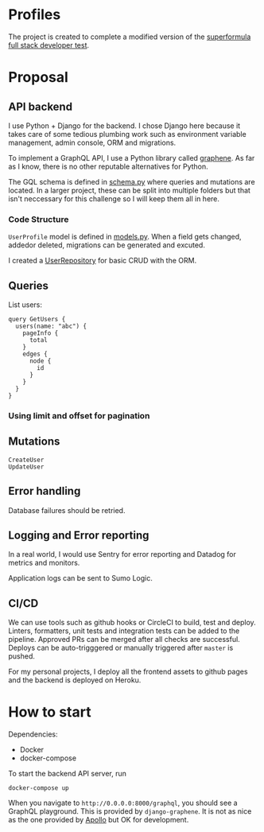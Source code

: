 # Profiles

The project is created to complete a modified version of the [superformula full stack developer test](https://github.com/Superformula/test-full-stack).

# Proposal

## API backend

I use Python + Django for the backend. I chose Django here because it
takes care of some tedious plumbing work such as environment variable management, admin
console, ORM and migrations.

To implement a GraphQL API, I use a Python library called [graphene](https://graphene-python.org/). As far as I know, there is no other reputable alternatives for Python.

The GQL schema is defined in [schema.py](core/graphql/schema.py) where queries and mutations are located. In a larger project, these can be split into multiple folders but that isn't neccessary for this challenge so I will keep them all in here.

### Code Structure

`UserProfile` model is defined in [models.py](core/models.py). When a field gets changed, addedor deleted, migrations can be generated and excuted.

I created a [UserRepository](core/respositories.py) for basic CRUD with the ORM.

## Queries
List users:
```
query GetUsers {
  users(name: "abc") {
    pageInfo {
      total
    }
    edges {
      node {
        id
      }
    }
  }
}
```

### Using limit and offset for pagination

## Mutations
```
CreateUser
UpdateUser
```

## Error handling

Database failures should be retried.

## Logging and Error reporting

In a real world, I would use Sentry for error reporting and Datadog for metrics and monitors.

Application logs can be sent to Sumo Logic.

## CI/CD
We can use tools such as github hooks or CircleCI to build, test and deploy.
Linters, formatters, unit tests and integration tests can be added to the pipeline.
Approved PRs can be merged after all checks are successful. Deploys can be auto-trigggered or
manually triggered after `master` is pushed.

For my personal projects, I deploy all the frontend assets to github pages and the backend
is deployed on Heroku.


# How to start

Dependencies:
- Docker
- docker-compose

To start the backend API server, run

```
docker-compose up
```

When you navigate to `http://0.0.0.0:8000/graphql`, you should see a GraphQL playground. This
is provided by `django-graphene`. It is not as nice as the one provided
by [Apollo](https://www.apollographql.com/docs/apollo-server/testing/graphql-playground/) but
OK for development.


